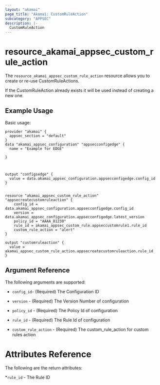 ```yaml
---
layout: "akamai"
page_title: "Akamai: CustomRuleAction"
subcategory: "APPSEC"
description: |-
  CustomRuleAction
---
```


# resource_akamai_appsec_custom_rule_action


The `resource_akamai_appsec_custom_rule_action` resource allows you to create or re-use CustomRuleActions.

If the CustomRuleAction already exists it will be used instead of creating a new one.

## Example Usage

Basic usage:

```hcl
provider "akamai" {
  appsec_section = "default"
}
data "akamai_appsec_configuration" "appsecconfigedge" {
  name = "Example for EDGE"
  
}



output "configsedge" {
  value = data.akamai_appsec_configuration.appsecconfigedge.config_id
}


resource "akamai_appsec_custom_rule_action" "appsecreatecustomruleaction" {
    config_id = data.akamai_appsec_configuration.appsecconfigedge.config_id
    version = data.akamai_appsec_configuration.appsecconfigedge.latest_version
    policy_id = "AAAA_81230"
    rule_id = akamai_appsec_custom_rule.appseccustomrule1.rule_id
    custom_rule_action = "alert"
}

output "customruleaction" {
  value = akamai_appsec_custom_rule_action.appsecreatecustomruleaction.rule_id
}

```

## Argument Reference

The following arguments are supported:
* `config_id`- (Required) The Configuration ID

* `version` - (Required) The Version Number of configuration

* `policy_id` - (Required) The Policy Id of configuration

* `rule_id` - (Required) The Rule Id of configuration

* `custom_rule_action` - (Required) The custom_rule_action for custom rules  action

# Attributes Reference

The following are the return attributes:

*`rule_id` - The Rule ID

